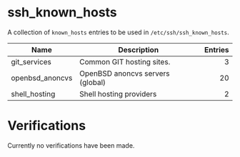 ssh_known_hosts
===============

A collection of `known_hosts` entries to be used in `/etc/ssh/ssh_known_hosts`.

| Name | Description | Entries |
|------|-|-------:|
| git_services | Common GIT hosting sites. | 3 |
| openbsd_anoncvs | OpenBSD anoncvs servers (global) | 20 |
| shell_hosting | Shell hosting providers | 2 |

# Verifications

Currently no verifications have been made.
